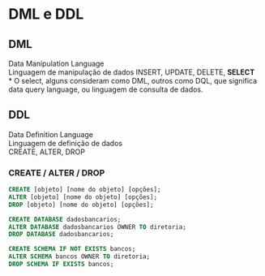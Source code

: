 # DML e DDL

## DML
Data Manipulation Language\
Linguagem de manipulação de dados
INSERT, UPDATE, DELETE, **SELECT**\
\* O select, alguns consideram como DML, outros como DQL, que significa data query language, ou linguagem de consulta de dados.

## DDL
Data Definition Language\
Linguagem de definição de dados\
CREATE, ALTER, DROP

### CREATE / ALTER / DROP
```sql
CREATE [objeto] [nome do objeto] [opções];
ALTER [objeto] [nome do objeto] [opções];
DROP [objeto] [nome do objeto] [opções];
```

```sql
CREATE DATABASE dadosbancarios;
ALTER DATABASE dadosbancarios OWNER TO diretoria;
DROP DATABASE dadosbancarios;
```

```sql
CREATE SCHEMA IF NOT EXISTS bancos;
ALTER SCHEMA bancos OWNER TO diretoria;
DROP SCHEMA IF EXISTS bancos;
```